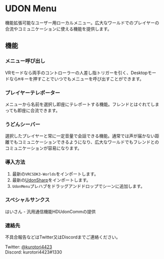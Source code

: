 # UDON Menu

機能拡張可能なユーザー用ローカルメニュー。広大なワールドでのプレイヤーの合流やコミュニケーションに使える機能を提供します。

## 機能

### メニュー呼び出し

VRモードなら両手のコントローラーの人差し指トリガーを引く、Desktopモードなら`M`キーを押すことでいつでもメニューを呼び出すことができます。

### プレイヤーテレポーター

メニューから名前を選択し即座にテレポートする機能。フレンドとはぐれてしまっても即座に合流できます。

### うどんシーバー

選択したプレイヤーと常に一定音量で会話できる機能。通常では声が届かない距離でもコミュニケーションできるようになり、広大なワールドでもフレンドとのコミュニケーションが容易になります。

### 導入方法

1. 最新の`VRCSDK3-Worlds`をインポートします。
2. 最新の[UdonSharp](https://github.com/MerlinVR/UdonSharp/releases/latest)をインポートします。
3. `UdonMenu`プレハブをドラッグアンドドロップでシーンに追加します。


### スペシャルサンクス

はいさん - 汎用通信機能HDUdonCommの提供


### 連絡先

不具合報告などはTwitter又はDiscordまでご連絡ください。

Twitter: [@kurotori4423](https://twitter.com/kurotori4423)  
Discord: kurotori4423#1330


